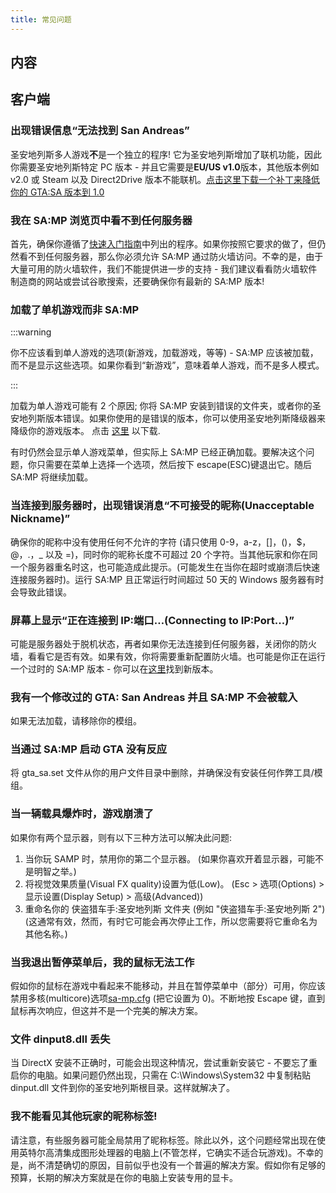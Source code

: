 ```yaml
---
title: 常见问题
---
```


## 内容

## 客户端

### 出现错误信息“无法找到 San Andreas”

圣安地列斯多人游戏**不**是一个独立的程序! 它为圣安地列斯增加了联机功能，因此你需要圣安地列斯特定 PC 版本 - 并且它需要是**EU/US v1.0**版本，其他版本例如 v2.0 或 Steam 以及 Direct2Drive 版本不能联机。[点击这里下载一个补丁来降低你的 GTA:SA 版本到 1.0](http://grandtheftauto.filefront.com/file/GTA_SA_Downgrader_Patch;74661)

### 我在 SA:MP 浏览页中看不到任何服务器

首先，确保你遵循了[快速入门指南](https://team.sa-mp.com/wiki/Getting_Started)中列出的程序。如果你按照它要求的做了，但仍然看不到任何服务器，那么你必须允许 SA:MP 通过防火墙访问。不幸的是，由于大量可用的防火墙软件，我们不能提供进一步的支持 - 我们建议看看防火墙软件制造商的网站或尝试谷歌搜索，还要确保你有最新的 SA:MP 版本!

### 加载了单机游戏而非 SA:MP

:::warning

你不应该看到单人游戏的选项(新游戏，加载游戏，等等) - SA:MP 应该被加载，而不是显示这些选项。如果你看到“新游戏”，意味着单人游戏，而不是多人模式。

:::

加载为单人游戏可能有 2 个原因; 你将 SA:MP 安装到错误的文件夹，或者你的圣安地列斯版本错误。如果你使用的是错误的版本，你可以使用圣安地列斯降级器来降级你的游戏版本。 点击 [这里](http://grandtheftauto.filefront.com/file/GTA_SA_Downgrader_Patch;74661) 以下载.

有时仍然会显示单人游戏菜单，但实际上 SA:MP 已经正确加载。要解决这个问题，你只需要在菜单上选择一个选项，然后按下 escape(ESC)键退出它。随后 SA:MP 将继续加载。

### 当连接到服务器时，出现错误消息“不可接受的昵称(Unacceptable Nickname)”

确保你的昵称中没有使用任何不允许的字符 (请只使用 0-9，a-z，\[\]，()，\$，@，.，\_ 以及 =)，同时你的昵称长度不可超过 20 个字符。当其他玩家和你在同一个服务器重名时这，也可能造成此提示。(可能发生在当你在超时或崩溃后快速连接服务器时)。运行 SA:MP 且正常运行时间超过 50 天的 Windows 服务器有时会导致此错误。

### 屏幕上显示“正在连接到 IP:端口…(Connecting to IP:Port...)”

可能是服务器处于脱机状态，再者如果你无法连接到任何服务器，关闭你的防火墙，看看它是否有效。如果有效，你将需要重新配置防火墙。也可能是你正在运行一个过时的 SA:MP 版本 - 你可以在[这里](http://sa-mp.com/download.php)找到新版本。

### 我有一个修改过的 GTA: San Andreas 并且 SA:MP 不会被载入

如果无法加载，请移除你的模组。

### 当通过 SA:MP 启动 GTA 没有反应

将 gta_sa.set 文件从你的用户文件目录中删除，并确保没有安装任何作弊工具/模组。

### 当一辆载具爆炸时，游戏崩溃了

如果你有两个显示器，则有以下三种方法可以解决此问题:

1. 当你玩 SAMP 时，禁用你的第二个显示器。 (如果你喜欢开着显示器，可能不是明智之举。)
2. 将视觉效果质量(Visual FX quality)设置为低(Low)。 (Esc > 选项(Options) > 显示设置(Display Setup) > 高级(Advanced))
3. 重命名你的 侠盗猎车手:圣安地列斯 文件夹 (例如 "侠盗猎车手:圣安地列斯 2") (这通常有效，然而，有时它可能会再次停止工作，所以您需要将它重命名为其他名称。)

### 当我退出暂停菜单后，我的鼠标无法工作

假如你的鼠标在游戏中看起来不能移动，并且在暂停菜单中（部分）可用，你应该禁用多核(multicore)选项[sa-mp.cfg](/web/20190421141207/https://wiki.sa-mp.com/wiki/Sa-mp.cfg "Sa-mp.cfg") (把它设置为 0)。不断地按 Escape 键，直到鼠标再次响应，但这并不是一个完美的解决方案。

### 文件 dinput8.dll 丢失

当 DirectX 安装不正确时，可能会出现这种情况，尝试重新安装它 - 不要忘了重启你的电脑。如果问题仍然出现，只需在 C:\\Windows\\System32 中复制粘贴 dinput.dll 文件到你的圣安地列斯根目录。这样就解决了。

### 我不能看见其他玩家的昵称标签!

请注意，有些服务器可能全局禁用了昵称标签。除此以外，这个问题经常出现在使用英特尔高清集成图形处理器的电脑上(不管怎样，它确实不适合玩游戏)。不幸的是，尚不清楚确切的原因，目前似乎也没有一个普遍的解决方案。假如你有足够的预算，长期的解决方案就是在你的电脑上安装专用的显卡。
